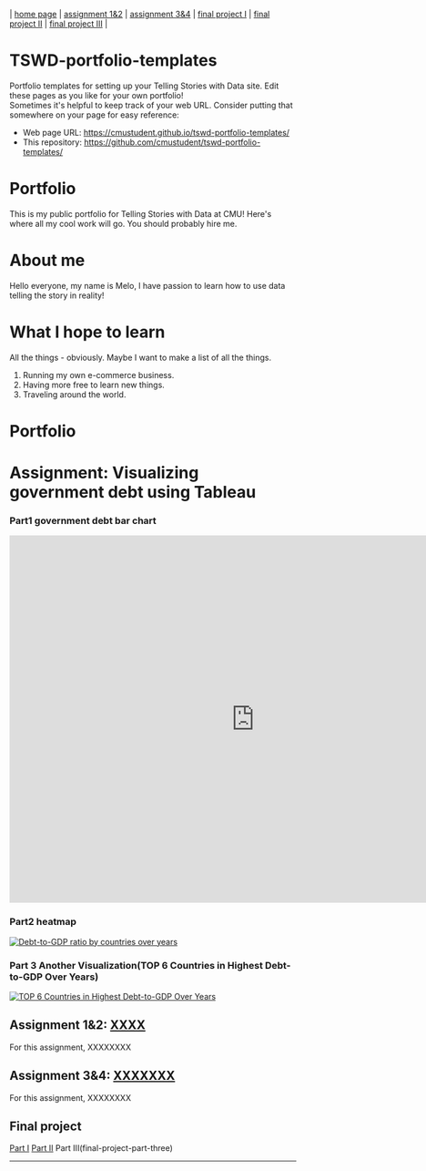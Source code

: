 | [home page](https://cmustudent.github.io/tswd-portfolio-templates/) | [assignment 1&2](XXXXX) | [assignment 3&4](critique-by-design) | [final project I](final-project-part-one) | [final project II](final-project-part-two) | [final project III](final-project-part-three) |

# TSWD-portfolio-templates
Portfolio templates for setting up your Telling Stories with Data site.  Edit these pages as you like for your own portfolio!  
Sometimes it's helpful to keep track of your web URL.  Consider putting that somewhere on your page for easy reference: 

- Web page URL: https://cmustudent.github.io/tswd-portfolio-templates/
- This repository: https://github.com/cmustudent/tswd-portfolio-templates/

# Portfolio
This is my public portfolio for Telling Stories with Data at CMU!  Here's where all my cool work will go.  You should probably hire me. 

# About me
Hello everyone, my name is Melo, l have passion to learn how to use data telling the story in reality!

# What I hope to learn
All the things - obviously. Maybe I want to make a list of all the things.  

1. Running my own e-commerce business.
2. Having more free to learn new things.
3. Traveling around the world.


# Portfolio

# Assignment: Visualizing government debt using Tableau
### Part1 government debt bar chart
<iframe src="https://data.oecd.org/chart/7eT4" width="860" height="645" style="border: 0" mozallowfullscreen="true" webkitallowfullscreen="true" allowfullscreen="true"><a href="https://data.oecd.org/chart/7eT4" target="_blank">OECD Chart: General government debt, Total, % of GDP, Annual, 2018</a></iframe>

### Part2 heatmap
<div class='tableauPlaceholder' id='viz1699146659681' style='position: relative'><noscript><a href='#'><img alt='Debt-to-GDP ratio by countries over years ' src='https:&#47;&#47;public.tableau.com&#47;static&#47;images&#47;De&#47;Debt-to-GDPratiobycountriesoveryears&#47;Sheet1&#47;1_rss.png' style='border: none' /></a></noscript><object class='tableauViz'  style='display:none;'><param name='host_url' value='https%3A%2F%2Fpublic.tableau.com%2F' /> <param name='embed_code_version' value='3' /> <param name='site_root' value='' /><param name='name' value='Debt-to-GDPratiobycountriesoveryears&#47;Sheet1' /><param name='tabs' value='no' /><param name='toolbar' value='yes' /><param name='static_image' value='https:&#47;&#47;public.tableau.com&#47;static&#47;images&#47;De&#47;Debt-to-GDPratiobycountriesoveryears&#47;Sheet1&#47;1.png' /> <param name='animate_transition' value='yes' /><param name='display_static_image' value='yes' /><param name='display_spinner' value='yes' /><param name='display_overlay' value='yes' /><param name='display_count' value='yes' /><param name='language' value='en-US' /><param name='filter' value='publish=yes' /></object></div>
<script type='text/javascript'>                    
  var divElement = document.getElementById('viz1699146659681');                    
  var vizElement = divElement.getElementsByTagName('object')[0];                    vizElement.style.width='100%';vizElement.style.height=(divElement.offsetWidth*0.75)+'px';                    
  var scriptElement = document.createElement('script');                    
  scriptElement.src = 'https://public.tableau.com/javascripts/api/viz_v1.js';                    vizElement.parentNode.insertBefore(scriptElement, vizElement);               
</script>

### Part 3 Another Visualization(TOP 6 Countries in Highest Debt-to-GDP Over Years)
<div class='tableauPlaceholder' id='viz1699154785688' style='position: relative'><noscript><a href='#'><img alt='TOP 6 Countries in Highest Debt-to-GDP Over Years ' src='https:&#47;&#47;public.tableau.com&#47;static&#47;images&#47;TO&#47;TOP6CountriesinHighestDebt-to-GDPOverYears&#47;Sheet1&#47;1_rss.png' style='border: none' /></a></noscript><object class='tableauViz'  style='display:none;'><param name='host_url' value='https%3A%2F%2Fpublic.tableau.com%2F' /> <param name='embed_code_version' value='3' /> <param name='site_root' value='' /><param name='name' value='TOP6CountriesinHighestDebt-to-GDPOverYears&#47;Sheet1' /><param name='tabs' value='no' /><param name='toolbar' value='yes' /><param name='static_image' value='https:&#47;&#47;public.tableau.com&#47;static&#47;images&#47;TO&#47;TOP6CountriesinHighestDebt-to-GDPOverYears&#47;Sheet1&#47;1.png' /> <param name='animate_transition' value='yes' /><param name='display_static_image' value='yes' /><param name='display_spinner' value='yes' /><param name='display_overlay' value='yes' /><param name='display_count' value='yes' /><param name='language' value='en-US' /><param name='filter' value='publish=yes' /></object></div>                
<script type='text/javascript'>                    
  var divElement = document.getElementById('viz1699154785688');                    
  var vizElement = divElement.getElementsByTagName('object')[0];                    vizElement.style.width='100%';vizElement.style.height=(divElement.offsetWidth*0.75)+'px';                   
  var scriptElement = document.createElement('script');                    
  scriptElement.src = 'https://public.tableau.com/javascripts/api/viz_v1.js';                    vizElement.parentNode.insertBefore(scriptElement, vizElement);               
</script>

## Assignment 1&2: [XXXX](XXXXXXX)
For this assignment, XXXXXXXX 

## Assignment 3&4: [XXXXXXX](XXXXXXXX)
For this assignment, XXXXXXXX

## Final project
[Part I](final-project-part-one)
[Part II](final-project-part-two)
Part III(final-project-part-three)

---
